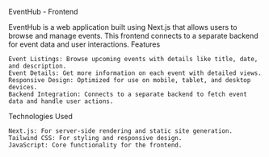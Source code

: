 EventHub - Frontend

EventHub is a web application built using Next.js that allows users to browse and manage events. This frontend connects to a separate backend for event data and user interactions.
Features

    Event Listings: Browse upcoming events with details like title, date, and description.
    Event Details: Get more information on each event with detailed views.
    Responsive Design: Optimized for use on mobile, tablet, and desktop devices.
    Backend Integration: Connects to a separate backend to fetch event data and handle user actions.

Technologies Used

    Next.js: For server-side rendering and static site generation.
    Tailwind CSS: For styling and responsive design.
    JavaScript: Core functionality for the frontend.
